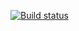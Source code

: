 [![Build status](https://ci.appveyor.com/api/projects/status/ku2quxr17dqurcpt?svg=true)](https://ci.appveyor.com/project/yannikkel/carddeliveryorderdatechange)
